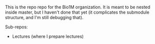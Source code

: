 This is the repo repo for the Bio1M organization. It is meant to be nested inside master, but I haven't done that yet (it complicates the submodule structure, and I'm still debugging that).

Sub-repos:

* Lectures (where I prepare lectures)
